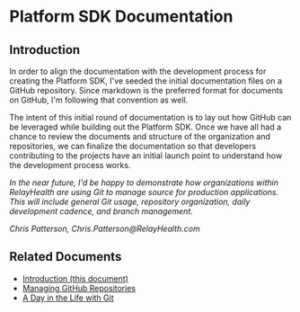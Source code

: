 # Platform SDK Documentation


## Introduction

In order to align the documentation with the development process for creating the Platform SDK, I've seeded the initial documentation files on a GitHub repository. Since markdown is the preferred format for documents on GitHub, I'm following that convention as well.

The intent of this initial round of documentation is to lay out how GitHub can be leveraged while building out the Platform SDK. Once we have all had a chance to review the documents and structure of the organization and repositories, we can finalize the documentation so that developers contributing to the projects have an initial launch point to understand how the development process works.

_In the near future, I'd be happy to demonstrate how organizations within RelayHealth are using Git to manage source for production applications. This will include general Git usage, repository organization, daily development cadence, and branch management._

_Chris Patterson, Chris.Patterson@RelayHealth.com_


## Related Documents

* [Introduction (this document)](http://ndhaxpgit01.mckesson.com/PlatformSDK/PlatformSDK-Documentation/blob/master/README.md) 
* [Managing GitHub Repositories](http://ndhaxpgit01.mckesson.com/PlatformSDK/PlatformSDK-Documentation/blob/master/ManagingRepositories.md)
* [A Day in the Life with Git](http://ndhaxpgit01.mckesson.com/PlatformSDK/PlatformSDK-Documentation/blob/master/ADayInTheLifeWithGit.md)